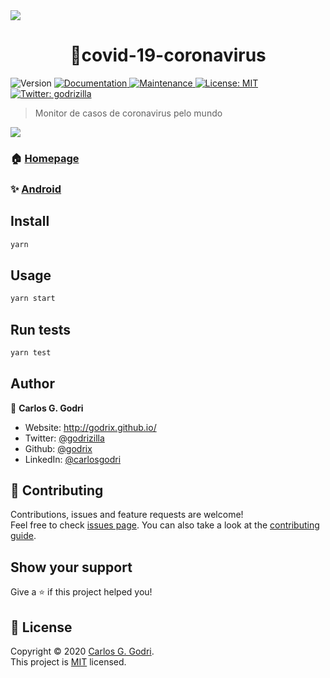 <img src='https://i.imgur.com/IjDUzpj.png'/>
<h1 align="center">🦠covid-19-coronavirus</h1>
<p>
  <img alt="Version" src="https://img.shields.io/badge/version-1.0.0-blue.svg?cacheSeconds=2592000" />
  <a href="https://github.com/godrix/COVID-19#readme" target="_blank">
    <img alt="Documentation" src="https://img.shields.io/badge/documentation-yes-brightgreen.svg" />
  </a>
  <a href="https://github.com/godrix/COVID-19/graphs/commit-activity" target="_blank">
    <img alt="Maintenance" src="https://img.shields.io/badge/Maintained%3F-yes-green.svg" />
  </a>
  <a href="https://github.com/godrix/COVID-19/blob/master/LICENSE" target="_blank">
    <img alt="License: MIT" src="https://img.shields.io/github/license/godrix/covid-19-coronavirus" />
  </a>
  <a href="https://twitter.com/godrizilla" target="_blank">
    <img alt="Twitter: godrizilla" src="https://img.shields.io/twitter/follow/godrizilla.svg?style=social" />
  </a>
</p>

> Monitor de casos de coronavirus pelo mundo

<img src='https://i.imgur.com/SUJuIXs.png'/>

### 🏠 [Homepage](https://github.com/godrix/COVID-19#readme)

### ✨ [Android](https://play.google.com/store/apps/details?id=dev.godrizilla.covid19)

## Install

```sh
yarn
```

## Usage

```sh
yarn start
```

## Run tests

```sh
yarn test
```

## Author

👤 **Carlos G. Godri**

* Website: http://godrix.github.io/
* Twitter: [@godrizilla](https://twitter.com/godrizilla)
* Github: [@godrix](https://github.com/godrix)
* LinkedIn: [@carlosgodri](https://linkedin.com/in/carlosgodri)

## 🤝 Contributing

Contributions, issues and feature requests are welcome!<br />Feel free to check [issues page](https://github.com/godrix/COVID-19/issues). You can also take a look at the [contributing guide](https://github.com/godrix/COVID-19/blob/master/CONTRIBUTING.md).

## Show your support

Give a ⭐️ if this project helped you!

## 📝 License

Copyright © 2020 [Carlos G. Godri](https://github.com/godrix).<br />
This project is [MIT](https://github.com/godrix/COVID-19/blob/master/LICENSE) licensed.